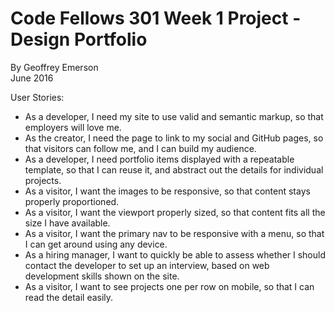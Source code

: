 # Code Fellows 301 Week 1 Project - Design Portfolio

By Geoffrey Emerson  
June 2016

User Stories:

- As a developer, I need my site to use valid and semantic markup, so that employers will love me.
- As the creator, I need the page to link to my social and GitHub pages, so that visitors can follow me, and I can build my audience.
- As a developer, I need portfolio items displayed with a repeatable template, so that I can reuse it, and abstract out the details for individual projects.
- As a visitor, I want the images to be responsive, so that content stays properly proportioned.
- As a visitor, I want the viewport properly sized, so that content fits all the size I have available.
- As a visitor, I want the primary nav to be responsive with a menu, so that I can get around using any device.
- As a hiring manager, I want to quickly be able to assess whether I should contact the developer to set up an interview, based on web development skills shown on the site.
- As a visitor, I want to see projects one per row on mobile, so that I can read the detail easily.
